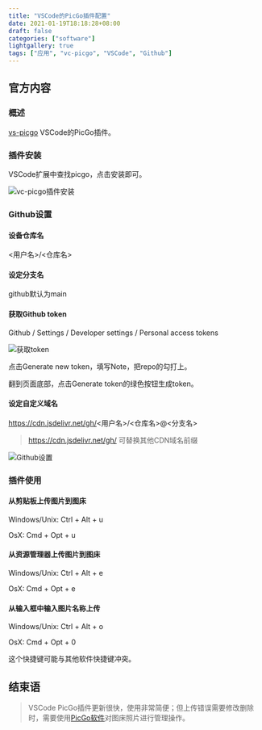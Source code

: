 ```yaml
---
title: "VSCode的PicGo插件配置"
date: 2021-01-19T18:18:28+08:00
draft: false
categories: ["software"]
lightgallery: true
tags: ["应用", "vc-picgo", "VSCode", "Github"]
---
```

## 官方内容
### 概述
[vs-picgo](https://github.com/PicGo/vs-picgo) VSCode的PicGo插件。
### 插件安装
VSCode扩展中查找picgo，点击安装即可。

![vc-picgo插件安装](https://cdn.jsdelivr.net/gh/qimage/211@main/vscode-plugins-vs-picgo-01.jpg)

### Github设置
#### 设备仓库名

<用户名>/<仓库名>

#### 设定分支名

github默认为main

#### 获取Github token

Github / Settings / Developer settings / Personal access tokens

![获取token](https://cdn.jsdelivr.net/gh/qimage/211@main/how-to-upload-images-by-picgo-02.png)

点击Generate new token，填写Note，把repo的勾打上。

翻到页面底部，点击Generate token的绿色按钮生成token。

#### 设定自定义域名

https://cdn.jsdelivr.net/gh/<用户名>/<仓库名>@<分支名>

> https://cdn.jsdelivr.net/gh/ 可替换其他CDN域名前缀

![Github设置](https://cdn.jsdelivr.net/gh/qimage/211@main/vscode-plugins-vs-picgo-02.jpg)

### 插件使用
#### 从剪贴板上传图片到图床
Windows/Unix: Ctrl + Alt + u

OsX: Cmd + Opt + u
#### 从资源管理器上传图片到图床
Windows/Unix: Ctrl + Alt + e

OsX: Cmd + Opt + e
#### 从输入框中输入图片名称上传
Windows/Unix: Ctrl + Alt + o

OsX: Cmd + Opt + 0

这个快捷键可能与其他软件快捷键冲突。
## 结束语
> VSCode PicGo插件更新很快，使用非常简便；但上传错误需要修改删除时，需要使用[PicGo软件](/how-to-upload-images-by-picgo/)对图床照片进行管理操作。